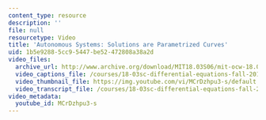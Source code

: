 ```yaml
---
content_type: resource
description: ''
file: null
resourcetype: Video
title: 'Autonomous Systems: Solutions are Parametrized Curves'
uid: 1b5e9288-5cc9-5447-be52-472808a38a2d
video_files:
  archive_url: http://www.archive.org/download/MIT18.03S06/mit-ocw-18.03-lec24-14apr2003-220k_512kb.mp4
  video_captions_file: /courses/18-03sc-differential-equations-fall-2011/b22a9a94fbbe5e508b467369eb7c3648_MCrDzhpu3-s.vtt
  video_thumbnail_file: https://img.youtube.com/vi/MCrDzhpu3-s/default.jpg
  video_transcript_file: /courses/18-03sc-differential-equations-fall-2011/eb188ad450f5150a2aeb57a00ed8a37f_MCrDzhpu3-s.pdf
video_metadata:
  youtube_id: MCrDzhpu3-s
---
```

